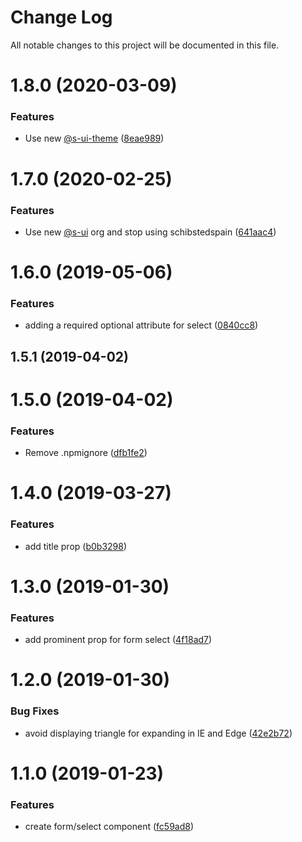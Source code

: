 # Change Log

All notable changes to this project will be documented in this file.

# 1.8.0 (2020-03-09)


### Features

* Use new [@s-ui-theme](https://github.com/s-ui-theme) ([8eae989](https://github.com/SUI-Components/schibsted-spain-components/commit/8eae98928b27af19d1a2ca85e071420c99c65f3e))



# 1.7.0 (2020-02-25)


### Features

* Use new [@s-ui](https://github.com/s-ui) org and stop using schibstedspain ([641aac4](https://github.com/SUI-Components/schibsted-spain-components/commit/641aac4c8f8cec224b544159e0183affdc49120f))



# 1.6.0 (2019-05-06)


### Features

* adding a required optional  attribute for select ([0840cc8](https://github.com/SUI-Components/schibsted-spain-components/commit/0840cc805f0c1a2ccb1fccc192e5fc3babcde8d4))



## 1.5.1 (2019-04-02)



# 1.5.0 (2019-04-02)


### Features

* Remove .npmignore ([dfb1fe2](https://github.com/SUI-Components/schibsted-spain-components/commit/dfb1fe2dc72db356a8f1bc0f57b76174b543f9e5))



# 1.4.0 (2019-03-27)


### Features

* add title prop ([b0b3298](https://github.com/SUI-Components/schibsted-spain-components/commit/b0b3298c089162d3168e0e85c91cdbdecc98d47c))



# 1.3.0 (2019-01-30)


### Features

* add prominent prop for form select ([4f18ad7](https://github.com/SUI-Components/schibsted-spain-components/commit/4f18ad7ef2efd0b804916a94b6ea0850b6a4a4fc))



# 1.2.0 (2019-01-30)


### Bug Fixes

* avoid displaying triangle for expanding in IE and Edge ([42e2b72](https://github.com/SUI-Components/schibsted-spain-components/commit/42e2b72c487c1a55a2e50f4c6199d32698e7c53d))



# 1.1.0 (2019-01-23)


### Features

* create form/select component ([fc59ad8](https://github.com/SUI-Components/schibsted-spain-components/commit/fc59ad805267f60f88928136bd04d48916448085))



